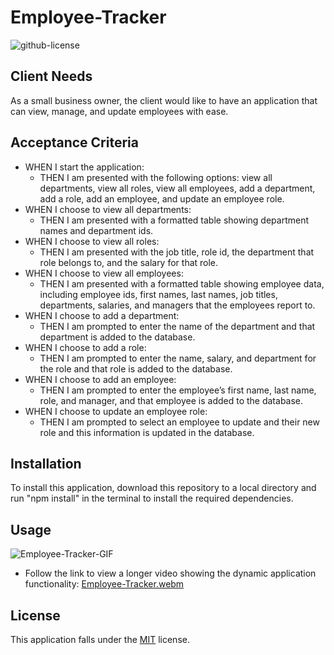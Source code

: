 # Employee-Tracker
![github-license](https://img.shields.io/badge/License-MIT-blue.svg)

## Client Needs
As a small business owner, the client would like to have an application that can view, manage, and update employees with ease.

## Acceptance Criteria
- WHEN I start the application:
    - THEN I am presented with the following options: view all departments, view all roles, view all employees, add a department, add a role, add an employee, and update an employee role.
- WHEN I choose to view all departments:
    - THEN I am presented with a formatted table showing department names and department ids.
- WHEN I choose to view all roles:
    - THEN I am presented with the job title, role id, the department that role belongs to, and the salary for that role.
- WHEN I choose to view all employees:
    - THEN I am presented with a formatted table showing employee data, including employee ids, first names, last names, job titles, departments, salaries, and managers that the employees report to.
- WHEN I choose to add a department:
    - THEN I am prompted to enter the name of the department and that department is added to the database.
- WHEN I choose to add a role:
    - THEN I am prompted to enter the name, salary, and department for the role and that role is added to the database.
- WHEN I choose to add an employee:
    - THEN I am prompted to enter the employee’s first name, last name, role, and manager, and that employee is added to the database.
- WHEN I choose to update an employee role:
    - THEN I am prompted to select an employee to update and their new role and this information is updated in the database.

## Installation
To install this application, download this repository to a local directory and run "npm install" in the terminal to install the required dependencies.

## Usage
![Employee-Tracker-GIF](https://github.com/Bunde20/Employee-Tracker/assets/135177057/e7c7f64f-84b1-45a8-8c06-ff95fd9777c2)


- Follow the link to view a longer video showing the dynamic application functionality:
[Employee-Tracker.webm](https://github.com/Bunde20/Employee-Tracker/assets/135177057/a6583519-d661-43eb-b0a9-43015fe53375)




## License
This application falls under the [MIT](https://choosealicense.com/licenses/mit/) license.

